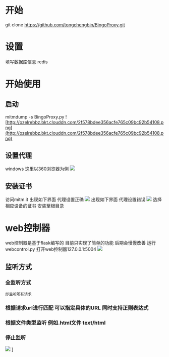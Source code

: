 # 开始
git clone https://github.com/tongchengbin/BingoProxy.git
# 设置
  填写数据库信息 redis
# 开始使用
## 启动
mitmdump -s BingoProxy.py
![http://ozelrebbz.bkt.clouddn.com/2f578bdee356acfe765c09bc92b54108.png](http://ozelrebbz.bkt.clouddn.com/2f578bdee356acfe765c09bc92b54108.png)
## 设置代理
  windows
  这里以360浏览器为例
![](http://ozelrebbz.bkt.clouddn.com/ac760cd5e76a08f3ab75442190d562ad.png)
## 安装证书
访问mitm.it
出现如下界面 代理设置正确
![](http://ozelrebbz.bkt.clouddn.com/d922840854af2687be2d86c0ddfc9c36.png)
出现如下界面  代理设置错误
![](http://ozelrebbz.bkt.clouddn.com/9cc3ffafc3f0ef0c793ceac7a2c97bf5.png)
选择相应设备的证书 安装至根目录
# web控制器
web控制器是基于flask编写的 目前只实现了简单的功能 后期会慢慢改善
运行webcontrol.py 打开web控制器127.0.0.1:5004
![](http://ozelrebbz.bkt.clouddn.com/e95960552f7f3fa0654731f4a71263d8.png)
## 监听方式
### 全监听方式
    即监听所有请求
### 根据请求url进行匹配 可以指定具体的URL 同时支持正则表达式
### 根据文件类型监听 例如.html文件 text/html
### 停止监听
![](http://ozelrebbz.bkt.clouddn.com/db4ba0f77fd3b568683f4395b468537e.png)
]
